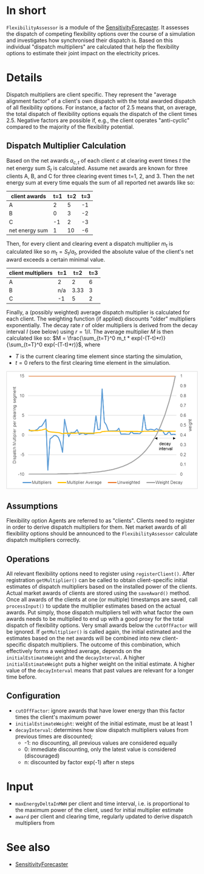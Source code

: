 # In short

`FlexibilityAssessor` is a module of the [SensitivityForecaster](../Agents/SensitivityForecaster).
It assesses the dispatch of competing flexibility options over the course of a simulation and investigates how synchronised their dispatch is.
Based on this individual "dispatch multipliers" are calculated that help the flexibility options to estimate their joint impact on the electricity prices.

# Details

Dispatch multipliers are client specific.
They represent the "average alignment factor" of a client's own dispatch with the total awarded dispatch of all flexibility options.
For instance, a factor of 2.5 means that, on average, the total dispatch of flexibility options equals the dispatch of the client times 2.5.
Negative factors are possible if, e.g., the client operates "anti-cyclic" compared to the majority of the flexibility potential.

## Dispatch Multiplier Calculation

Based on the net awards $a_{c,t}$ of each client $c$ at clearing event times $t$ the net energy sum $S_t$ is calculated.
Assume net awards are known for three clients A, B, and C for three clearing event times t=1, 2, and 3.
Then the net energy sum at every time equals the sum of all reported net awards like so:

| client awards  | t=1 | t=2 | t=3 |
|----------------|-----|-----|-----|
| A              | 2   | 5   | -1  |
| B              | 0   | 3   | -2  |
| C              | -1  | 2   | -3  |
| net energy sum | 1   | 10  | -6  |

Then, for every client and clearing event a dispatch multiplier $m_t$ is calculated like so $m_t = S_t / a_t$, provided the absolute value of the client's net award exceeds a certain minimal value.

| client multipliers | t=1 | t=2  | t=3 |
|--------------------|-----|------|-----|
| A                  | 2   | 2    | 6   |
| B                  | n/a | 3.33 | 3   |
| C                  | -1  | 5    | 2   |

Finally, a (possibly weighted) average dispatch multiplier is calculated for each client.
The weighting function (if applied) discounts "older" multipliers exponentially.
The decay rate $r$ of older multipliers is derived from the decay interval $I$ (see below) using $r=1/I$.
The average multiplier $M$ is then calculated like so: $M = \frac{\sum_{t=T}^0 m_t * exp(-(T-t)*r)}{\sum_{t=T}^0 exp(-(T-t)*r)}$, where 

* $T$ is the current clearing time element since starting the simulation, 
* $t=0$ refers to the first clearing time element in the simulation.

![Weight application during calculation of average multiplier](../../uploads/Multiplier_Weights.png)

## Assumptions

Flexibility option Agents are referred to as "clients".
Clients need to register in order to derive dispatch multipliers for them.
Net market awards of all flexibility options should be announced to the `FlexibilityAssessor` calculate dispatch multipliers correctly.

## Operations

All relevant flexibility options need to register using `registerClient()`.
After registration `getMultiplier()` can be called to obtain client-specific initial estimates of dispatch multipliers based on the installed power of the clients.
Actual market awards of clients are stored using the `saveAward()` method.
Once all awards of the clients at one (or multiple) timestamps are saved, call `processInput()` to update the multiplier estimates based on the actual awards. Put simply, those dispatch multipliers tell with what factor the own awards needs to be multiplied to end up with a good proxy for the total dispatch of flexibility options.
Very small awards below the `cutOffFactor` will be ignored.
If `getMultiplier()` is called again, the initial estimated and the estimates based on the net awards will be combined into new client-specific dispatch multipliers.
The outcome of this combination, which effectively forms a weighted average, depends on the `initialEstimateWeight`  and the `decayInterval`. A higher `initialEstimateWeight` puts a higher weight on the initial estimate. A higher value of the `decayInterval` means that past values are relevant for a longer time before.

## Configuration

* `cutOffFactor`: ignore awards that have lower energy than this factor times the client's maximum power
* `initialEstimateWeight`:  weight of the initial estimate, must be at least 1
* `decayInterval`: determines how slow dispatch multipliers values from previous times are discounted;
    * -1: no discounting, all previous values are considered equally
    * 0: immediate discounting, only the latest value is considered (discouraged)
    * n: discounted by factor exp(-1) after n steps

# Input

* `maxEnergyDeltaInMWH` per client and time interval, i.e. is proportional to the maximum power of the client, used for initial multiplier estimate
* `award` per client and clearing time, regularly updated to derive dispatch multipliers from

# See also

* [SensitivityForecaster](../Agents/SensitivityForecaster)